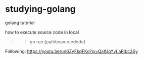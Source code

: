 # studying-golang
golang tutorial

how to execute source code in local
>> go run {pathtosourcedode}

Following: https://youtu.be/un6ZyFkqFKo?si=QatUoYvLaRibc3Sy